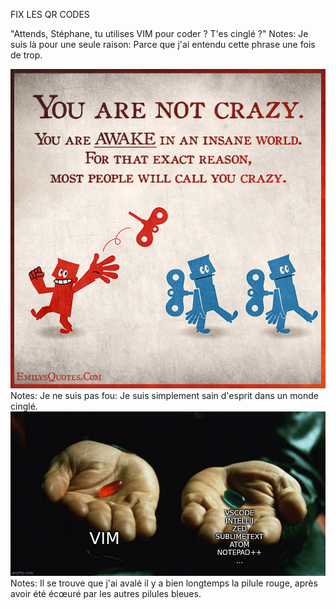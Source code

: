 <!-- .slide: data-background="#ff0000" -->
FIX LES QR CODES



"Attends, Stéphane, tu utilises VIM pour coder ? T'es cinglé ?"
Notes: Je suis là pour une seule raison: Parce que j'ai entendu cette phrase une fois de trop.



<img class="r-stretch" src="assets/you-are-not-crazy.jpeg" alt="You are not crazy. You are awake in an insane world">
Notes: Je ne suis pas fou: Je suis simplement sain d'esprit dans un monde cinglé.



<img class="r-stretch" src="assets/red-pill.jpeg" alt="VIM est la pilule rouge">
Notes: Il se trouve que j'ai avalé il y a bien longtemps la pilule rouge, après avoir été écœuré par les autres pilules bleues.
